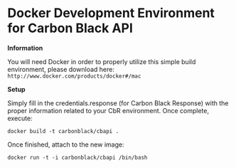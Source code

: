 # Docker Development Environment for Carbon Black API

**Information**

You will need Docker in order to properly utilize this simple build environment, please download here: `http://www.docker.com/products/docker#/mac`

**Setup**

Simply fill in the credentials.response (for Carbon Black Response) with the proper information related to your CbR environment. 
Once complete, execute:

`docker build -t carbonblack/cbapi .`

Once finished, attach to the new image:

`docker run -t -i carbonblack/cbapi /bin/bash`
